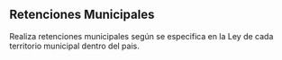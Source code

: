 ## Retenciones Municipales

Realiza retenciones municipales según se especifica en la Ley de cada
territorio municipal dentro del pais.
